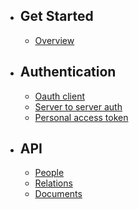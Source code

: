 - ## Get Started
    - [Overview](/{{route}}/{{version}}/overview)
- ## Authentication
    - [Oauth client](/{{route}}/{{version}}/{{authentication/client}})
    - [Server to server auth](#)
    - [Personal access token](#)
- ## API
    - [People](#)
    - [Relations](#)
    - [Documents](#)
    
